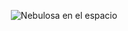 <p align="center">
  <img src="https://github.com/MarcoData2/Intro/blob/main/main-image.jpg" alt="Nebulosa en el espacio" />
</p>
